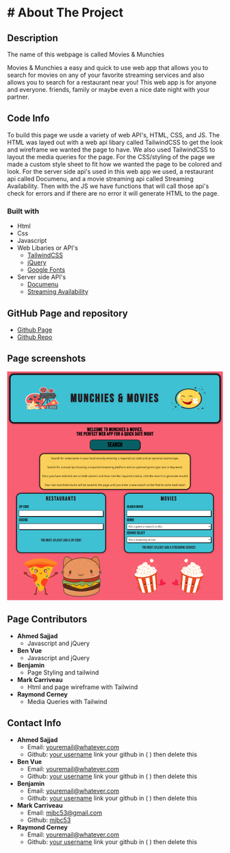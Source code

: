 # # About The Project
## Description
The name of this webpage is called Movies & Munchies

Movies & Munchies a easy and quick to use web app that allows you to search for
movies on any of your favorite streaming services and also allows you to search
for a restaurant near you! This web app is for anyone and everyone. friends, 
family or maybe even a nice date night with your partner.

## Code Info
To build this page we usde a variety of web API's, HTML, CSS, and JS. The HTML
was layed out with a web api libary called TailwindCSS to get the look and
wireframe we wanted the page to have. We also used TailwindCSS to layout the
media queries for the page. For the CSS/styling of the page we made a custom 
style sheet to fit how we wanted the page to be colored and look. For the server
side api's used in this web app we used, a restaurant api called Documenu, and a
movie streaming api called Streaming Availability. Then with the JS we have
functions that will call those api's check for errors and if there are no error
it will generate HTML to the page.

### Built with
* Html
* Css
* Javascript
* Web Libaries or API's
    * [TailwindCSS](https://tailwindcss.com/)
    * [jQuery](https://jquery.com/)
    * [Google Fonts](https://fonts.google.com/)
* Server side API's
    * [Documenu](https://documenu.com/)
    * [Streaming Availability](https://rapidapi.com/movie-of-the-night-movie-of-the-night-default/api/streaming-availability)

## GitHub Page and repository
* [Github Page](https://ahmed-sajjad111.github.io/Project-1/)
* [Github Repo](https://github.com/Ahmed-Sajjad111/Project-1)

## Page screenshots
<img src="./assets/page-screenshots/page-screenshot.png">

## Page Contributors
* <strong>Ahmed Sajjad</strong>
  * Javascript and jQuery
* <strong>Ben Vue</strong>
  * Javascript and jQuery
* <strong>Benjamin</strong>
  * Page Styling and tailwind
* <strong>Mark Carriveau</strong>
  * Html and page wireframe with Tailwind
* <strong>Raymond Cerney</strong>
  * Media Queries with Tailwind

## Contact Info

* <strong>Ahmed Sajjad</strong>
    * Email: youremail@whatever.com
    * Github: [your username]()
    link your github in (   ) then delete this
* <strong>Ben Vue</strong>
    * Email: youremail@whatever.com
    * Github: [your username]()
    link your github in (   ) then delete this
* <strong>Benjamin</strong>
    * Email: youremail@whatever.com
    * Github: [your username]()
    link your github in (   ) then delete this
* <strong>Mark Carriveau</strong>
    * Email: mjbc53@gmail.com
    * Github: [mjbc53](https://github.com/mjbc53)
* <strong>Raymond Cerney</strong>
    * Email: youremail@whatever.com
    * Github: [your username]()
    link your github in (   ) then delete this